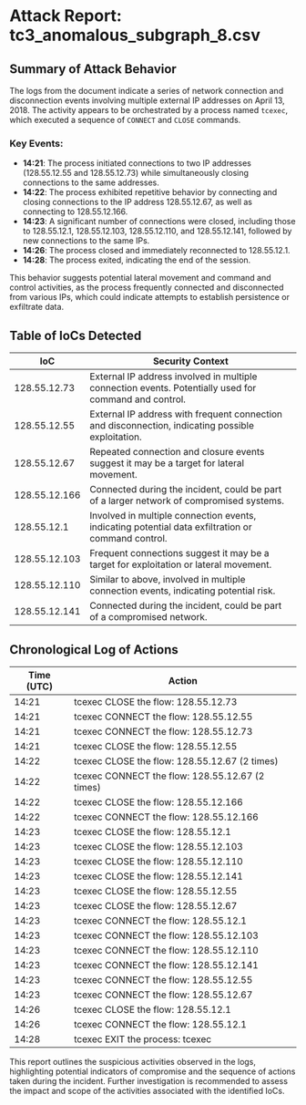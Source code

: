 # Attack Report: tc3_anomalous_subgraph_8.csv

## Summary of Attack Behavior

The logs from the document indicate a series of network connection and disconnection events involving multiple external IP addresses on April 13, 2018. The activity appears to be orchestrated by a process named `tcexec`, which executed a sequence of `CONNECT` and `CLOSE` commands. 

### Key Events:
- **14:21**: The process initiated connections to two IP addresses (128.55.12.55 and 128.55.12.73) while simultaneously closing connections to the same addresses.
- **14:22**: The process exhibited repetitive behavior by connecting and closing connections to the IP address 128.55.12.67, as well as connecting to 128.55.12.166.
- **14:23**: A significant number of connections were closed, including those to 128.55.12.1, 128.55.12.103, 128.55.12.110, and 128.55.12.141, followed by new connections to the same IPs.
- **14:26**: The process closed and immediately reconnected to 128.55.12.1.
- **14:28**: The process exited, indicating the end of the session.

This behavior suggests potential lateral movement and command and control activities, as the process frequently connected and disconnected from various IPs, which could indicate attempts to establish persistence or exfiltrate data.

## Table of IoCs Detected

| IoC                | Security Context                                                                                     |
|--------------------|-----------------------------------------------------------------------------------------------------|
| 128.55.12.73       | External IP address involved in multiple connection events. Potentially used for command and control. |
| 128.55.12.55       | External IP address with frequent connection and disconnection, indicating possible exploitation.      |
| 128.55.12.67       | Repeated connection and closure events suggest it may be a target for lateral movement.               |
| 128.55.12.166      | Connected during the incident, could be part of a larger network of compromised systems.            |
| 128.55.12.1        | Involved in multiple connection events, indicating potential data exfiltration or command control.   |
| 128.55.12.103      | Frequent connections suggest it may be a target for exploitation or lateral movement.                |
| 128.55.12.110      | Similar to above, involved in multiple connection events, indicating potential risk.                 |
| 128.55.12.141      | Connected during the incident, could be part of a compromised network.                              |

## Chronological Log of Actions

| Time (UTC)         | Action                                                                                     |
|---------------------|--------------------------------------------------------------------------------------------|
| 14:21               | tcexec CLOSE the flow: 128.55.12.73                                                      |
| 14:21               | tcexec CONNECT the flow: 128.55.12.55                                                    |
| 14:21               | tcexec CONNECT the flow: 128.55.12.73                                                    |
| 14:21               | tcexec CLOSE the flow: 128.55.12.55                                                     |
| 14:22               | tcexec CLOSE the flow: 128.55.12.67 (2 times)                                           |
| 14:22               | tcexec CONNECT the flow: 128.55.12.67 (2 times)                                         |
| 14:22               | tcexec CLOSE the flow: 128.55.12.166                                                    |
| 14:22               | tcexec CONNECT the flow: 128.55.12.166                                                  |
| 14:23               | tcexec CLOSE the flow: 128.55.12.1                                                      |
| 14:23               | tcexec CLOSE the flow: 128.55.12.103                                                    |
| 14:23               | tcexec CLOSE the flow: 128.55.12.110                                                    |
| 14:23               | tcexec CLOSE the flow: 128.55.12.141                                                    |
| 14:23               | tcexec CLOSE the flow: 128.55.12.55                                                     |
| 14:23               | tcexec CLOSE the flow: 128.55.12.67                                                     |
| 14:23               | tcexec CONNECT the flow: 128.55.12.1                                                    |
| 14:23               | tcexec CONNECT the flow: 128.55.12.103                                                  |
| 14:23               | tcexec CONNECT the flow: 128.55.12.110                                                  |
| 14:23               | tcexec CONNECT the flow: 128.55.12.141                                                  |
| 14:23               | tcexec CONNECT the flow: 128.55.12.55                                                   |
| 14:23               | tcexec CONNECT the flow: 128.55.12.67                                                   |
| 14:26               | tcexec CLOSE the flow: 128.55.12.1                                                      |
| 14:26               | tcexec CONNECT the flow: 128.55.12.1                                                    |
| 14:28               | tcexec EXIT the process: tcexec                                                          |

This report outlines the suspicious activities observed in the logs, highlighting potential indicators of compromise and the sequence of actions taken during the incident. Further investigation is recommended to assess the impact and scope of the activities associated with the identified IoCs.
